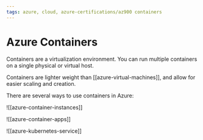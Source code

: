 ```yaml
---
tags: azure, cloud, azure-certifications/az900 containers
---
```


# Azure Containers

Containers are a virtualization environment. You can run multiple containers on a single physical or virtual host.

Containers are lighter weight than [[azure-virtual-machines]], and allow for easier scaling and creation.

There are several ways to use containers in Azure:

 ![[azure-container-instances]]

 ![[azure-container-apps]]

 ![[azure-kubernetes-service]]


